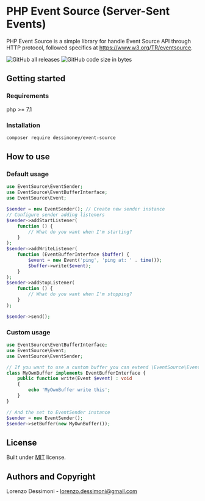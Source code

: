 # PHP Event Source (Server-Sent Events)

PHP Event Source is a simple library for handle Event Source API through HTTP protocol, followed specifics
at https://www.w3.org/TR/eventsource.

![GitHub all releases](https://img.shields.io/github/downloads/FunkyOz/event-source/total) ![GitHub code size in bytes](https://img.shields.io/github/languages/code-size/FunkyOz/event-source?label=size)
## Getting started

### Requirements

php >= 7.1

### Installation

```bash
composer require dessimoney/event-source
```

## How to use
### Default usage
```php
use EventSource\EventSender;
use EventSource\EventBufferInterface;
use EventSource\Event;

$sender = new EventSender(); // Create new sender instance
// Configure sender adding listeners
$sender->addStartListener(
    function () {
        // What do you want when I'm starting?
    }
);
$sender->addWriteListener(
    function (EventBufferInterface $buffer) {
        $event = new Event('ping', 'ping at: ' . time());
        $buffer->write($event);
    }
);
$sender->addStopListener(
    function () {
        // What do you want when I'm stopping?
    }
);

$sender->send(); 
```

### Custom usage
```php
use EventSource\EventBufferInterface;
use EventSource\Event;
use EventSource\EventSender;

// If you want to use a custom buffer you can extend \EventSource\EventBufferInterface
class MyOwnBuffer implements EventBufferInterface {
    public function write(Event $event) : void 
    {
        echo 'MyOwnBuffer write this';
    }
}

// And the set to EventSender instance
$sender = new EventSender();
$sender->setBuffer(new MyOwnBuffer());

```

## License

Built under [MIT](https://choosealicense.com/licenses/mit/) license.

## Authors and Copyright

Lorenzo Dessimoni - lorenzo.dessimoni@gmail.com
